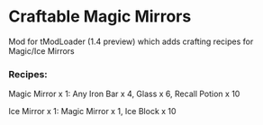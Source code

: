 # Craftable Magic Mirrors
Mod for tModLoader (1.4 preview) which adds crafting recipes for Magic/Ice Mirrors

### Recipes:

Magic Mirror x 1: Any Iron Bar x 4, Glass x 6, Recall Potion x 10

Ice Mirror x 1: Magic Mirror x 1, Ice Block x 10
